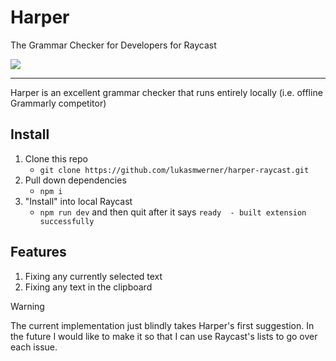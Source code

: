 # Harper

The Grammar Checker for Developers for Raycast

![](/extra/demo.gif)

---

Harper is an excellent grammar checker that runs entirely locally
(i.e. offline Grammarly competitor)

## Install

1. Clone this repo
    - `git clone https://github.com/lukasmwerner/harper-raycast.git`
2. Pull down dependencies
    - `npm i`
3. "Install" into local Raycast
    - `npm run dev` and then quit after it says `ready  - built extension successfully`

## Features
1. Fixing any currently selected text
2. Fixing any text in the clipboard

> [!WARNING]
> The current implementation just blindly takes Harper's first suggestion.
> In the future I would like to make it so that I can use Raycast's lists to
> go over each issue.
